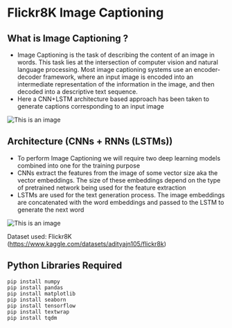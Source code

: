 # Flickr8K Image Captioning

## What is Image Captioning ?
- Image Captioning is the task of describing the content of an image in words. This task lies at the intersection of computer vision and natural language processing. Most image captioning systems use an encoder-decoder framework, where an input image is encoded into an intermediate representation of the information in the image, and then decoded into a descriptive text sequence. 
- Here a CNN+LSTM architecture based approach has been taken to generate captions corresponding to an input image

![This is an image](https://miro.medium.com/max/1400/1*6BFOIdSHlk24Z3DFEakvnQ.png)

## Architecture (CNNs + RNNs (LSTMs))
- To perform Image Captioning we will require two deep learning models combined into one for the training purpose
- CNNs extract the features from the image of some vector size aka the vector embeddings. The size of these embeddings depend on the type of pretrained network being used for the feature extraction
- LSTMs are used for the text generation process. The image embeddings are concatenated with the word embeddings and passed to the LSTM to generate the next word

![This is an image](https://raw.githubusercontent.com/yunjey/pytorch-tutorial/master/tutorials/03-advanced/image_captioning/png/model.png)

Dataset used: Flickr8K (https://www.kaggle.com/datasets/adityajn105/flickr8k)

## Python Libraries Required
```
pip install numpy
pip install pandas
pip install matplotlib
pip install seaborn
pip install tensorflow
pip install textwrap
pip install tqdm
```
